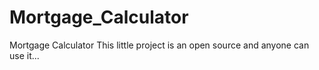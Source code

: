 # Mortgage_Calculator
Mortgage Calculator
This little project is an open source and anyone can use it...
